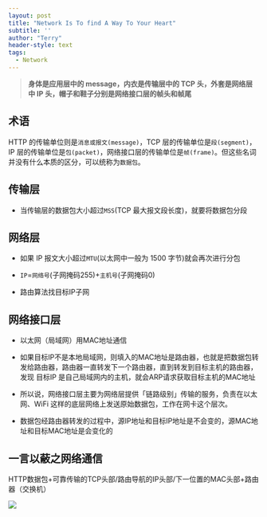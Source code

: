 ```yaml
---
layout: post
title: "Network Is To find A Way To Your Heart"
subtitle: ''
author: "Terry"
header-style: text
tags:
  - Network
---
```


>  **身体是应用层中的 message，内衣是传输层中的 TCP 头，外套是网络层中 IP 头，帽子和鞋子分别是网络接口层的帧头和帧尾**

## 术语
HTTP 的传输单位则是`消息或报文(message)`，TCP 层的传输单位是`段(segment)`，IP 层的传输单位是`包(packet)`，网络接口层的传输单位是`帧(frame)`。但这些名词并没有什么本质的区分，可以统称为`数据包`。

## 传输层
- 当传输层的数据包大小超过`MSS`(TCP 最大报文段长度)，就要将数据包分段

## 网络层
- 如果 IP 报文大小超过`MTU`(以太网中一般为 1500 字节)就会再次进行分包

- `IP`=`网络号`(子网掩码255)+`主机号`(子网掩码0)

- 路由算法找目标IP子网

## 网络接口层 
- 以太网（局域网）用MAC地址通信

- 如果目标IP不是本地局域网，则填入的MAC地址是路由器，也就是把数据包转发给路由器，路由器一直转发下一个路由器，直到转发到目标主机的路由器，发现 目标IP 是自己局域网内的主机，就会ARP请求获取目标主机的MAC地址

- 所以说，网络接口层主要为网络层提供「链路级别」传输的服务，负责在以太网、WiFi 这样的底层网络上发送原始数据包，工作在网卡这个层次。

- 数据包经路由器转发的过程中，源IP地址和目标IP地址是不会变的，源MAC地址和目标MAC地址是会变化的


## 一言以蔽之网络通信
HTTP数据包+可靠传输的TCP头部/路由导航的IP头部/下一位置的MAC头部+路由器（交换机）

![](https://cdn.xiaolincoding.com/gh/xiaolincoder/ImageHost/%E8%AE%A1%E7%AE%97%E6%9C%BA%E7%BD%91%E7%BB%9C/%E9%94%AE%E5%85%A5%E7%BD%91%E5%9D%80%E8%BF%87%E7%A8%8B/21.jpg)